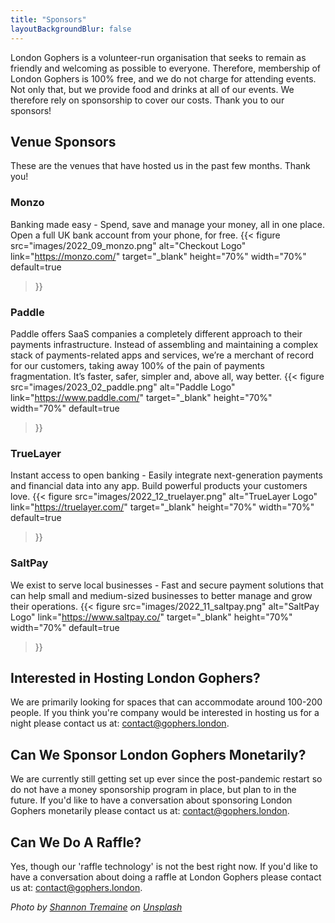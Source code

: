 ```yaml
---
title: "Sponsors"
layoutBackgroundBlur: false
---
```


London Gophers is a volunteer-run organisation that seeks to remain as friendly and welcoming as possible to everyone. 
Therefore, membership of London Gophers is 100% free, and we do not charge for attending events. Not only that, 
but we provide food and drinks at all of our events. We therefore rely on sponsorship to cover our costs. 
Thank you to our sponsors!

## Venue Sponsors
These are the venues that have hosted us in the past few months. Thank you!

### Monzo
Banking made easy -
Spend, save and manage your money, all in one place. Open a full UK bank account from your phone, for free.
{{< figure
src="images/2022_09_monzo.png"
alt="Checkout Logo"
link="https://monzo.com/"
target="_blank"
height="70%"
width="70%"
default=true
>}}

### Paddle
Paddle offers SaaS companies a completely different approach to their payments infrastructure. Instead of assembling and maintaining a complex stack of payments-related apps and services, we’re a merchant of record for our customers, taking away 100% of the pain of payments fragmentation. It’s faster, safer, simpler and, above all, way better.
{{< figure
src="images/2023_02_paddle.png"
alt="Paddle Logo"
link="https://www.paddle.com/"
target="_blank"
height="70%"
width="70%"
default=true
>}}

### TrueLayer
Instant access to open banking -
Easily integrate next-generation payments and financial data
into any app. Build powerful products your customers love.
{{< figure
src="images/2022_12_truelayer.png"
alt="TrueLayer Logo"
link="https://truelayer.com/"
target="_blank"
height="70%"
width="70%"
default=true
>}}

### SaltPay
We exist to serve local businesses -
Fast and secure payment solutions that can help small and medium-sized businesses to better manage and grow their operations.
{{< figure
src="images/2022_11_saltpay.png"
alt="SaltPay Logo"
link="https://www.saltpay.co/"
target="_blank"
height="70%"
width="70%"
default=true
>}}
 
## Interested in Hosting London Gophers?
We are primarily looking for spaces that can accommodate around 100-200 people. If you think you're company would
be interested in hosting us for a night please contact us at: [contact@gophers.london](mailto:contact@gophers.london).

## Can We Sponsor London Gophers Monetarily?
We are currently still getting set up ever since the post-pandemic restart so do not have a money sponsorship program in place, 
but plan to in the future. If you'd like to have a conversation about sponsoring London Gophers monetarily please contact us at:
[contact@gophers.london](mailto:contact@gophers.london).

## Can We Do A Raffle?
Yes, though our 'raffle technology' is not the best right now. If you'd like to have a conversation about doing a raffle 
at London Gophers please contact us at:
[contact@gophers.london](mailto:contact@gophers.london).


*Photo by [Shannon Tremaine](https://unsplash.com/@shantricky?utm_source=unsplash&utm_medium=referral&utm_content=creditCopyText) on 
[Unsplash](https://unsplash.com/s/photos/london-bridge?utm_source=unsplash&utm_medium=referral&utm_content=creditCopyText)*


